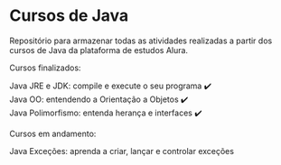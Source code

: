 # Cursos de Java

Repositório para armazenar todas as atividades realizadas a partir dos cursos de Java da plataforma de estudos Alura. 

Cursos finalizados:

Java JRE e JDK: compile e execute o seu programa ✔️ <br>
Java OO: entendendo a Orientação a Objetos ✔️ <br>
Java Polimorfismo: entenda herança e interfaces ✔️

Cursos em andamento: 

Java Exceções: aprenda a criar, lançar e controlar exceções


